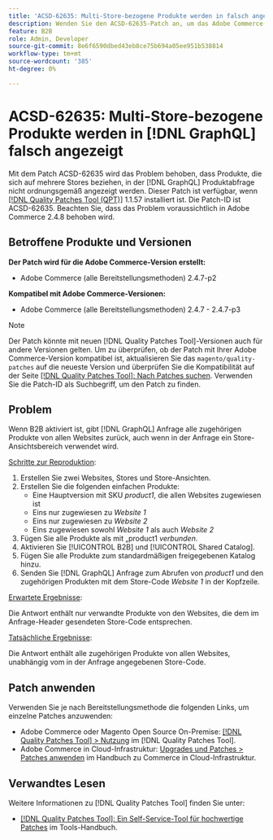 ```yaml
---
title: 'ACSD-62635: Multi-Store-bezogene Produkte werden in falsch angezeigt [!DNL GraphQL]'
description: Wenden Sie den ACSD-62635-Patch an, um das Adobe Commerce-Problem zu beheben, bei dem Produkte, die mit mehreren Stores verbunden sind, in der Produktabfrage nicht  [!DNL GraphQL]  angezeigt werden.
feature: B2B
role: Admin, Developer
source-git-commit: 8e6f6590dbed43eb8ce75b694a05ee951b538814
workflow-type: tm+mt
source-wordcount: '385'
ht-degree: 0%

---
```


# ACSD-62635: Multi-Store-bezogene Produkte werden in [!DNL GraphQL] falsch angezeigt

Mit dem Patch ACSD-62635 wird das Problem behoben, dass Produkte, die sich auf mehrere Stores beziehen, in der [!DNL GraphQL] Produktabfrage nicht ordnungsgemäß angezeigt werden. Dieser Patch ist verfügbar, wenn [[!DNL Quality Patches Tool (QPT)]](https://experienceleague.adobe.com/docs/commerce-operations/tools/quality-patches-tool/usage.html) 1.1.57 installiert ist. Die Patch-ID ist ACSD-62635. Beachten Sie, dass das Problem voraussichtlich in Adobe Commerce 2.4.8 behoben wird.

## Betroffene Produkte und Versionen

**Der Patch wird für die Adobe Commerce-Version erstellt:**

* Adobe Commerce (alle Bereitstellungsmethoden) 2.4.7-p2

**Kompatibel mit Adobe Commerce-Versionen:**

* Adobe Commerce (alle Bereitstellungsmethoden) 2.4.7 - 2.4.7-p3

>[!NOTE]
>
>Der Patch könnte mit neuen [!DNL Quality Patches Tool]-Versionen auch für andere Versionen gelten. Um zu überprüfen, ob der Patch mit Ihrer Adobe Commerce-Version kompatibel ist, aktualisieren Sie das `magento/quality-patches` auf die neueste Version und überprüfen Sie die Kompatibilität auf der Seite [[!DNL Quality Patches Tool]: Nach Patches suchen](https://experienceleague.adobe.com/tools/commerce-quality-patches/index.html). Verwenden Sie die Patch-ID als Suchbegriff, um den Patch zu finden.

## Problem

Wenn B2B aktiviert ist, gibt [!DNL GraphQL] Anfrage alle zugehörigen Produkte von allen Websites zurück, auch wenn in der Anfrage ein Store-Ansichtsbereich verwendet wird.

<u>Schritte zur Reproduktion</u>:

1. Erstellen Sie zwei Websites, Stores und Store-Ansichten.
1. Erstellen Sie die folgenden einfachen Produkte:
   * Eine Hauptversion mit SKU *product1*, die allen Websites zugewiesen ist
   * Eins nur zugewiesen zu *Website 1*
   * Eins nur zugewiesen zu *Website 2*
   * Eins zugewiesen sowohl *Website 1* als auch *Website 2*
1. Fügen Sie alle Produkte als mit „product1 *verbunden*.
1. Aktivieren Sie [!UICONTROL B2B] und [!UICONTROL Shared Catalog].
1. Fügen Sie alle Produkte zum standardmäßigen freigegebenen Katalog hinzu.
1. Senden Sie [!DNL GraphQL] Anfrage zum Abrufen von *product1* und den zugehörigen Produkten mit dem Store-Code *Website 1* in der Kopfzeile.

<u>Erwartete Ergebnisse</u>:

Die Antwort enthält nur verwandte Produkte von den Websites, die dem im Anfrage-Header gesendeten Store-Code entsprechen.

<u>Tatsächliche Ergebnisse</u>:

Die Antwort enthält alle zugehörigen Produkte von allen Websites, unabhängig vom in der Anfrage angegebenen Store-Code.

## Patch anwenden

Verwenden Sie je nach Bereitstellungsmethode die folgenden Links, um einzelne Patches anzuwenden:

* Adobe Commerce oder Magento Open Source On-Premise: [[!DNL Quality Patches Tool] > Nutzung](/help/tools/quality-patches-tool/usage.md) im [!DNL Quality Patches Tool].
* Adobe Commerce in Cloud-Infrastruktur: [Upgrades und Patches > Patches anwenden](https://experienceleague.adobe.com/docs/commerce-cloud-service/user-guide/develop/upgrade/apply-patches.html) im Handbuch zu Commerce in Cloud-Infrastruktur.

## Verwandtes Lesen

Weitere Informationen zu [!DNL Quality Patches Tool] finden Sie unter:

* [[!DNL Quality Patches Tool]: Ein Self-Service-Tool für hochwertige Patches](/help/tools/quality-patches-tool/quality-patches-tool-to-self-serve-quality-patches.md) im Tools-Handbuch.
